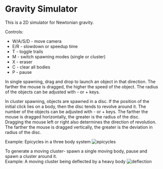 # Gravity Simulator
This is a 2D simulator for Newtonian gravity.

Controls:
- W/A/S/D - move camera
- E/R - slowdown or speedup time
- T - toggle trails
- M - switch spawning modes (single or cluster)
- X - eraser
- C - clear all bodies
- P - pause

In single spawning,
drag and drop to launch an object in that direction. The farther the mouse is dragged, the higher the speed of the object.
The radius of the objects can be adjusted with - or + keys.

In cluster spawning, 
objects are spawned in a disc. If the position of the initial click lies on a body, then the disc tends to revolve around it. 
The number of the objects can be adjusted with - or + keys.
The farther the mouse is dragged horizontally, the greater is the radius of the disc.
Dragging the mouse left or right also determines the direction of revolution.
The farther the mouse is dragged vertically, the greater is the deviation in radius of the disc.

Example: Epicycles in a three body system
![epicycles](https://user-images.githubusercontent.com/97620191/227765857-8f45b225-15cd-45d7-8d9b-1bda6e688c1b.png)

To generate a moving cluster- spawn a single moving body, pause and spawn a cluster around it. \
Example: A moving cluster being deflected by a heavy body
![deflection](https://user-images.githubusercontent.com/97620191/227765853-73df75ee-7a18-4b65-9c19-4f9e0e187948.png)
